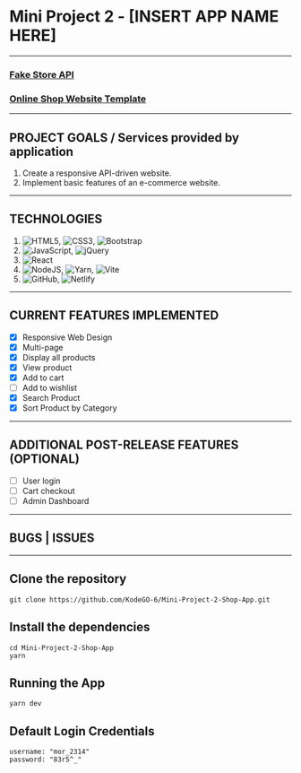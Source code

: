 # Mini Project 2 - [INSERT APP NAME HERE]
---

### [Fake Store API](https://fakestoreapi.com/)
### [Online Shop Website Template](https://drive.google.com/drive/folders/1kq7xfOW-v_mEF2T6ih_xw-hJyr9k1GnL)
---

## PROJECT GOALS / Services provided by application
1. Create a responsive API-driven website.
2. Implement basic features of an e-commerce website.

---

## TECHNOLOGIES
1. ![HTML5](https://img.shields.io/badge/html5-%23E34F26.svg?style=for-the-badge&logo=html5&logoColor=white), ![CSS3](https://img.shields.io/badge/css3-%231572B6.svg?style=for-the-badge&logo=css3&logoColor=white), ![Bootstrap](https://img.shields.io/badge/bootstrap-%23563D7C.svg?style=for-the-badge&logo=bootstrap&logoColor=white)
2. ![JavaScript](https://img.shields.io/badge/javascript-%23323330.svg?style=for-the-badge&logo=javascript&logoColor=%23F7DF1E), ![jQuery](https://img.shields.io/badge/jquery-%230769AD.svg?style=for-the-badge&logo=jquery&logoColor=white)
3. ![React](https://img.shields.io/badge/react-%2320232a.svg?style=for-the-badge&logo=react&logoColor=%2361DAFB)
4. ![NodeJS](https://img.shields.io/badge/node.js-6DA55F?style=for-the-badge&logo=node.js&logoColor=white), ![Yarn](https://img.shields.io/badge/yarn-%232C8EBB.svg?style=for-the-badge&logo=yarn&logoColor=white), ![Vite](https://img.shields.io/badge/vite-%23646CFF.svg?style=for-the-badge&logo=vite&logoColor=white)
5. ![GitHub](https://img.shields.io/badge/github-%23121011.svg?style=for-the-badge&logo=github&logoColor=white), ![Netlify](https://img.shields.io/badge/netlify-%23000000.svg?style=for-the-badge&logo=netlify&logoColor=#00C7B7)
---

## CURRENT FEATURES IMPLEMENTED
- [x] Responsive Web Design
- [x] Multi-page
- [x] Display all products   
- [x] View product
- [x] Add to cart
- [ ] Add to wishlist
- [x] Search Product
- [x] Sort Product by Category

---

## ADDITIONAL POST-RELEASE FEATURES (OPTIONAL)
- [ ] User login 
- [ ] Cart checkout
- [ ] Admin Dashboard
--- 

## BUGS | ISSUES

---

## Clone the repository
```
git clone https://github.com/KodeGO-6/Mini-Project-2-Shop-App.git
```

## Install the dependencies
```
cd Mini-Project-2-Shop-App
yarn
```

## Running the App
```
yarn dev
```

## Default Login Credentials
```
username: "mor_2314"
password: "83r5^_"
```

